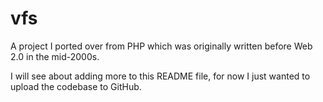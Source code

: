 # vfs

A project I ported over from PHP which was originally written before Web 2.0 in the mid-2000s.

I will see about adding more to this README file, for now I just wanted to upload the codebase to GitHub.

